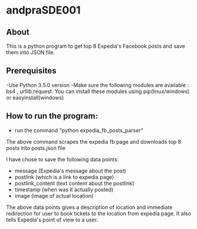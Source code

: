 # andpraSDE001

## About

This is a python program to get top 8 Expedia's Facebook posts and save them into JSON file.

## Prerequisites
-Use Python 3.5.0 version
-Make sure the following modules are available : bs4  , urllib.request. You can install these modules using pip(linux/windows) or easyinstall(windows) 


## How to run the program:
- run the command "python expedia_fb_posts_parser"

The above command scrapes the expedia fb page and downloads top 8 posts into posts.json file

I have chose to save the following data points:
- message (Expedia's message about the post)
- postlink (which is a link to expedia page)
- postlink_content (text content about the postlink)
- timestamp (when was it actually posted)
- image (image of actual location)

The above data points gives a description of location and immediate redirection for user to book tickets to the location from expedia page. It also tells Expedia's point of view to a user.
